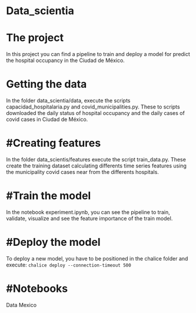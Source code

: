 Data_scientia
==============================

The project
==============================
In this project you can find a pipeline to train and 
deploy a model for predict the hospital occupancy in 
the Ciudad de México.


Getting the data
==============================
In the folder data_scientia/data, execute the scripts 
capacidad_hospitalaria.py and covid_municipalities.py. 
These to scripts downloaded the daily status of hospital 
occupancy and the daily cases of covid cases in Ciudad 
de México.

#Creating features
==============================
In the folder data_scientis/features execute the script
train_data.py. These create the training dataset calculating
differents time series features using the municipality covid
cases near from the differents hospitals. 

#Train the model
==============================
In the notebook experiment.ipynb, you can see the pipeline
to train, validate, visualize and see the feature
importance of the train model.

#Deploy the model
==============================
To deploy a new model, you have to be positioned in the 
chalice folder and execute: `chalice deploy --connection-timeout 500 `

#Notebooks
==============================


Data Mexico
